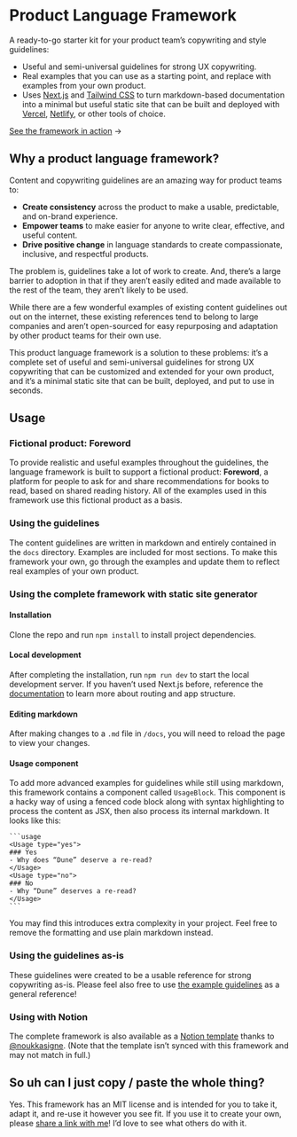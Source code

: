 # Product Language Framework

A ready-to-go starter kit for your product team’s copywriting and style guidelines:

- Useful and semi-universal guidelines for strong UX copywriting.
- Real examples that you can use as a starting point, and replace with examples from your own product.
- Uses [Next.js](https://nextjs.org/) and [Tailwind CSS](https://tailwindcss.com/) to turn markdown-based documentation into a minimal but useful static site that can be built and deployed with [Vercel](https://vercel.co), [Netlify](https://netlify.com), or other tools of choice. 

[See the framework in action](https://uxcopy.quinnkeast.com) →

## Why a product language framework?

Content and copywriting guidelines are an amazing way for product teams to:

- **Create consistency** across the product to make a usable, predictable, and on-brand experience.
- **Empower teams** to make easier for anyone to write clear, effective, and useful content.
- **Drive positive change** in language standards to create compassionate, inclusive, and respectful products.

The problem is, guidelines take a lot of work to create. And, there’s a large barrier to adoption in that if they aren’t easily edited and made available to the rest of the team, they aren’t likely to be used.

While there are a few wonderful examples of existing content guidelines out out on the internet, these existing references tend to belong to large companies and aren’t open-sourced for easy repurposing and adaptation by other product teams for their own use.

This product language framework is a solution to these problems: it’s a complete set of useful and semi-universal guidelines for strong UX copywriting that can be customized and extended for your own product, and it’s a minimal static site that can be built, deployed, and put to use in seconds.

## Usage

### Fictional product: Foreword

To provide realistic and useful examples throughout the guidelines, the language framework is built to support a fictional product: **Foreword**, a platform for people to ask for and share recommendations for books to read, based on shared reading history. All of the examples used in this framework use this fictional product as a basis.

### Using the guidelines

The content guidelines are written in markdown and entirely contained in the `docs` directory. Examples are included for most sections. To make this framework your own, go through the examples and update them to reflect real examples of your own product.

### Using the complete framework with static site generator

#### Installation

Clone the repo and run `npm install` to install project dependencies.

#### Local development

After completing the installation, run `npm run dev` to start the local development server. If you haven’t used Next.js before, reference the [documentation](https://nextjs.org/docs/getting-started) to learn more about routing and app structure.

#### Editing markdown

After making changes to a `.md` file in `/docs`, you will need to reload the page to view your changes.

#### Usage component

To add more advanced examples for guidelines while still using markdown, this framework contains a component called `UsageBlock`. This component is a hacky way of using a fenced code block along with syntax highlighting to process the content as JSX, then also process its internal markdown. It looks like this:

~~~
```usage
<Usage type="yes">
### Yes
- Why does “Dune” deserve a re-read?
</Usage>
<Usage type="no">
### No
- Why “Dune” deserves a re-read?
</Usage>
```
~~~

You may find this introduces extra complexity in your project. Feel free to remove the formatting and use plain markdown instead.

### Using the guidelines as-is

These guidelines were created to be a usable reference for strong copywriting as-is. Please feel also free to use [the example guidelines](https://uxcopy.quinnkeast.com) as a general reference!

### Using with Notion

The complete framework is also available as a [Notion template](https://www.notion.so/noukka/Product-Language-Framework-5465ba9f736a4e6eb299f9cd325eb1c3) thanks to [@noukkasigne](https://twitter.com/noukkasigne). (Note that the template isn’t synced with this framework and may not match in full.)

## So uh can I just copy / paste the whole thing?

Yes. This framework has an MIT license and is intended for you to take it, adapt it, and re-use it however you see fit. If you use it to create your own, please [share a link with me](mailto:quinn@hey.com)! I’d love to see what others do with it.
